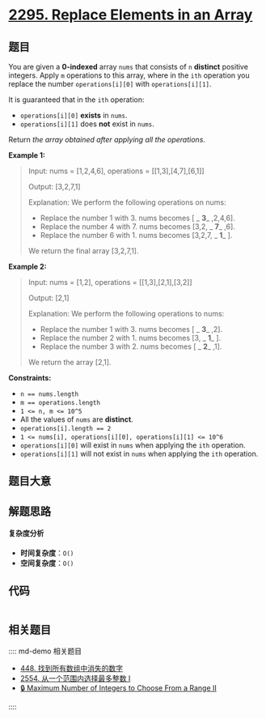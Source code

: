 # [2295. Replace Elements in an Array](https://leetcode.com/problems/replace-elements-in-an-array/)

## 题目

You are given a **0-indexed** array `nums` that consists of `n` **distinct**
positive integers. Apply `m` operations to this array, where in the `ith`
operation you replace the number `operations[i][0]` with `operations[i][1]`.

It is guaranteed that in the `ith` operation:

- `operations[i][0]` **exists** in `nums`.
- `operations[i][1]` does **not** exist in `nums`.

Return _the array obtained after applying all the operations_.

**Example 1:**

> Input: nums = [1,2,4,6], operations = [[1,3],[4,7],[6,1]]
>
> Output: [3,2,7,1]
>
> Explanation: We perform the following operations on nums:
>
> - Replace the number 1 with 3. nums becomes [ _ **3**_ ,2,4,6].
> - Replace the number 4 with 7. nums becomes [3,2, _ **7**_ ,6].
> - Replace the number 6 with 1. nums becomes [3,2,7, _ **1**_ ].
>
> We return the final array [3,2,7,1].

**Example 2:**

> Input: nums = [1,2], operations = [[1,3],[2,1],[3,2]]
>
> Output: [2,1]
>
> Explanation: We perform the following operations to nums:
>
> - Replace the number 1 with 3. nums becomes [ _ **3**_ ,2].
> - Replace the number 2 with 1. nums becomes [3, _ **1**_ ].
> - Replace the number 3 with 2. nums becomes [ _ **2**_ ,1].
>
> We return the array [2,1].

**Constraints:**

- `n == nums.length`
- `m == operations.length`
- `1 <= n, m <= 10^5`
- All the values of `nums` are **distinct**.
- `operations[i].length == 2`
- `1 <= nums[i], operations[i][0], operations[i][1] <= 10^6`
- `operations[i][0]` will exist in `nums` when applying the `ith` operation.
- `operations[i][1]` will not exist in `nums` when applying the `ith` operation.

## 题目大意

## 解题思路

#### 复杂度分析

- **时间复杂度**：`O()`
- **空间复杂度**：`O()`

## 代码

```javascript

```

## 相关题目

:::: md-demo 相关题目

- [448. 找到所有数组中消失的数字](https://leetcode.com/problems/find-all-numbers-disappeared-in-an-array)
- [2554. 从一个范围内选择最多整数 I](https://leetcode.com/problems/maximum-number-of-integers-to-choose-from-a-range-i)
- [🔒 Maximum Number of Integers to Choose From a Range II](https://leetcode.com/problems/maximum-number-of-integers-to-choose-from-a-range-ii)

::::
